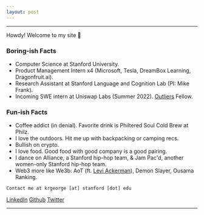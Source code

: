 ```yaml
---
layout: post
---
```


***
Howdy! Welcome to my site 👋 

### Boring-ish Facts
* Computer Science at Stanford University.
* Product Management Intern x4 (Microsoft, Tesla, DreamBox Learning, Dragonfruit.ai).
* Research Assistant at Stanford Language and Cognition Lab (PI: Mike Frank).
* Incoming SWE intern at Uniswap Labs (Summer 2022). [Outliers](https://www.outliers.build/about) Fellow.

### Fun-ish Facts
* Coffee addict (in denial). Favorite drink is Philtered Soul Cold Brew at Philz.
* I love the outdoors. Hit me up with backpacking or camping recs.
* Bullish on crypto.
* I love food. Good food with good company is a good pairing.
* I dance on Alliance, a Stanford hip-hop team, & Jam Pac'd, another women-only Stanford hip-hop team.
* Web3 more like We3b: AoT (ft. [Levi Ackerman](https://youtu.be/WjiCS5Zj1hM)), Demon Slayer, Ousama Ranking.

```
Contact me at krgeorge [at] stanford [dot] edu
```
[LinkedIn](https://www.linkedin.com/in/kayleegeorge8/)
[Github](https://github.com/kayleegeorge)
[Twitter](https://twitter.com/kaygeorge82)

***

